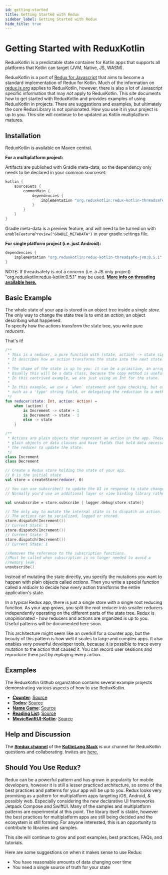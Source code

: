 ```yaml
---
id: getting-started
title: Getting Started with Redux
sidebar_label: Getting Started with Redux
hide_title: true
---
```


# Getting Started with ReduxKotlin

ReduxKotlin is a predictable state container for Kotlin apps that supports all platforms that Kotlin
can target (JVM, Native, JS, WASM).

ReduxKotlin is a port of [Redux for Javascript](https://redux.js.org) that aims to become a standard
implementation of Redux for Kotlin. Much of the information on [redux.js.org](https://redux.js.org)
applies to ReduxKotlin, however, there is also a lot of Javascript specific information that may
_not_ apply to ReduxKotlin. This site documents how to get started with ReduxKotlin and provides 
examples of using ReduxKotlin in projects. There are suggestions and examples, but ultimately the 
core ReduxLibrary is not opinionated. How you use it in your project is up to you. This site will 
continue to be updated as Kotlin multiplatform matures.


## Installation

ReduxKotlin is available on Maven central.  

__For a multiplatform project:__

Artifacts are published with Gradle meta-data, so the dependency only needs to be declared in your
common sourceset:

```groovy
kotlin {
    sourceSets {
        commonMain {
            dependencies {
                implementation "org.reduxkotlin:redux-kotlin-threadsafe:0.5.1"
            }
        }
    }
}
```

Gradle meta-data is a preview feature, and will need to be turned on with 
`enableFeaturePreview("GRADLE_METADATA")` in your gradle.settings file.

__For single platform project (i.e. just Android):__

```groovy
dependencies {
    implementation "org.reduxkotlin:redux-kotlin-threadsafe-jvm:0.5.1"
}
```

NOTE: If threadsafety is not a concern (i.e. a JS only project) "org.reduxkotlin:redux-kotlin:0.5.1" may be used.
[**More info on threading available here.**](/introduction/threading)

## Basic Example

The whole state of your app is stored in an object tree inside a single _store_.  
The only way to change the state tree is to emit an _action_, an object describing what happened.  
To specify how the actions transform the state tree, you write pure _reducers_.

That's it!

```kotlin
/**
 * This is a reducer, a pure function with (state, action) -> state signature.
 * It describes how an action transforms the state into the next state.
 *
 * The shape of the state is up to you: it can be a primitive, an array, an object, etc.
 * Usually this will be a data class, because the copy method is useful for creating the new state.
 * In this contrived example, we are just using an Int for the state.
 *
 * In this example, we use a `when` statement and type checking, but other methods are possible,
 * such as a 'type' string field, or delegating the reduction to a method on the action objects.
 */
fun reducer(state: Int, action: Action) =
    when (action) {
        is Increment -> state + 1
        is Decrement -> state - 1
        else -> state
    }

/**
 * Actions are plain objects that represent an action in the app. These can be 
 * plain objects or data classes and have fields that hold data necessary for
 * the reducer to update the state.
 */
class Increment
class Decrement

// Create a Redux store holding the state of your app.
// 0 is the initial state
val store = createStore(reducer, 0)

// You can use subscribe() to update the UI in response to state changes.
// Normally you'd use an additional layer or view binding library rather than subscribe() directly.

val unsubscribe = store.subscribe { logger.debug(store.state)}

// The only way to mutate the internal state is to dispatch an action.
// The actions can be serialized, logged or stored.
store.dispatch(Increment())
// Current State: 1
store.dispatch(Increment())
// Current State: 2
store.dispatch(Decrement())
// Current State: 1

//Removes the reference to the subscription functions.
//Must be called when subscription is no longer needed to avoid a 
//memory leak.
unsubscribe()
```

Instead of mutating the state directly, you specify the mutations you want to happen with plain
objects called _actions_. Then you write a special function called a _reducer_ to decide how every
action transforms the entire application's state.

In a typical Redux app, there is just a single store with a single root reducing function. As your
app grows, you split the root reducer into smaller reducers independently operating on the different
parts of the state tree. Redux is unopinionated - how reducers and actions are organized is up to
you. Useful patterns will be documented here soon.

This architecture might seem like an overkill for a counter app, but the beauty of this pattern is
how well it scales to large and complex apps. It also enables very powerful developer tools, because
it is possible to trace every mutation to the action that caused it. You can record user sessions
and reproduce them just by replaying every action.

## Examples

The ReduxKotlin Github organization contains several example projects demonstrating various aspects of how to use ReduxKotlin.

- [**Counter**](/introduction/examples#counter): [Source](https://github.com/reduxkotlin/redux-kotlin/tree/master/examples/counter)
- [**Todos**](/introduction/examples#todos): [Source](https://github.com/reduxkotlin/redux-kotlin/tree/master/examples/todos)
- [**Name Game**](/introduction/examples#namegame): [Source](https://github.com/reduxkotlin/NameGameSampleApp)
- [**Reading List**](/introduction/examples#readinglist): [Source](https://github.com/reduxkotlin/ReadingListSampleApp)
- [**MovieSwiftUI-Kotlin**](/introduction/examples#movieswiftui-kotlin): [Source](https://github.com/reduxkotlin/MovieSwiftUI-kotlin)

## Help and Discussion

The **[#redux channel](https://kotlinlang.slack.com/messages/C8A8G5F9Q)** of the 
**[KotlinLang Slack](http://kotlinlang.slack.com)** is our channel for ReduxKotlin questions 
and collaborating. Invites are [here.](https://slack.kotlinlang.org) 

## Should You Use Redux?

Redux can be a powerful pattern and has grown in popularity for mobile developers, however it is
still a lesser practiced architecture, so some of the best practices and patterns for your app will
be up to you. Redux looks very promising as a pattern for multiplatform apps targeting iOS, Android,
& possibly web. Especially considering the new declarative UI frameworks Jetpack Compose and
SwiftUI. Many of the samples and multiplatform patterns are experimental at this point. The library
itself is stable, however the best practices for multiplatform apps are still being decided and the
ecosystem is still forming. For anyone interested, this is an opportunity to contribute to libraries
and samples.

This site will continue to grow and post examples, best practices, FAQs, and tutorials.  


Here are some suggestions on when it makes sense to use Redux:

- You have reasonable amounts of data changing over time
- You need a single source of truth for your state
